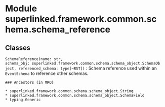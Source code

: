 Module superlinked.framework.common.schema.schema_reference
===========================================================

Classes
-------

`SchemaReference(name: str, schema_obj: superlinked.framework.common.schema.schema_object.SchemaObject, referenced_schema: type[~RST])`
:   Schema reference used within an `EventSchema` to reference other schemas.

    ### Ancestors (in MRO)

    * superlinked.framework.common.schema.schema_object.String
    * superlinked.framework.common.schema.schema_object.SchemaField
    * typing.Generic